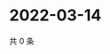 # 2022-03-14

共 0 条

<!-- BEGIN WEIBO -->
<!-- 最后更新时间 Mon Mar 14 2022 12:06:53 GMT+0800 (China Standard Time) -->

<!-- END WEIBO -->
